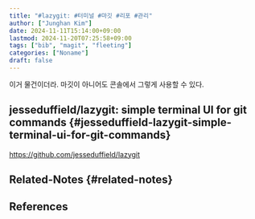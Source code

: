 ```yaml
---
title: "#lazygit: #터미널 #마깃 #리포 #관리"
author: ["Junghan Kim"]
date: 2024-11-11T15:14:00+09:00
lastmod: 2024-11-20T07:25:58+09:00
tags: ["bib", "magit", "fleeting"]
categories: ["Noname"]
draft: false
---
```


이거 물건이더라. 마깃이 아니어도 콘솔에서 그렇게 사용할 수 있다.

<!--more-->


## jesseduffield/lazygit: simple terminal UI for git commands {#jesseduffield-lazygit-simple-terminal-ui-for-git-commands}

<https://github.com/jesseduffield/lazygit>


## Related-Notes {#related-notes}

## References

<style>.csl-entry{text-indent: -1.5em; margin-left: 1.5em;}</style><div class="csl-bib-body">
</div>
